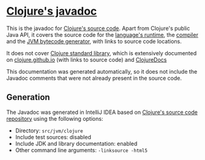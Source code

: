 # [Clojure's javadoc](https://alephyud.github.io/clojure-javadoc/index.html?overview-summary.html)

This is the javadoc for [Clojure's source code](https://github.com/clojure/clojure/).
Apart from Clojure's public Java API, it covers the source code for
the [language's runtime](https://alephyud.github.io/clojure-javadoc/clojure/lang/RT.html),
the [compiler](https://alephyud.github.io/clojure-javadoc/clojure/lang/Compiler.html) and
the [JVM bytecode generator](https://alephyud.github.io/clojure-javadoc/clojure/asm/package-summary.html),
with links to source code locations.

It does not cover [Clojure standard library](https://github.com/clojure/clojure/blob/master/src/clj/clojure),
 which is extensively documented on
[clojure.github.io](https://clojure.github.io/clojure/clojure.core-api.html) (with links to
source code) and [ClojureDocs](https://clojuredocs.org/core-library)

This documentation was generated automatically, so it does not include the Javadoc comments that were
not already present in the source code.

## Generation

The Javadoc was generated in IntelliJ IDEA based on [Clojure's source code
repository](https://github.com/clojure/clojure/) using the following options:

- Directory: `src/jvm/clojure`
- Include test sources: disabled
- Include JDK and library documentation: enabled
- Other command line arguments: `-linksource -html5`
